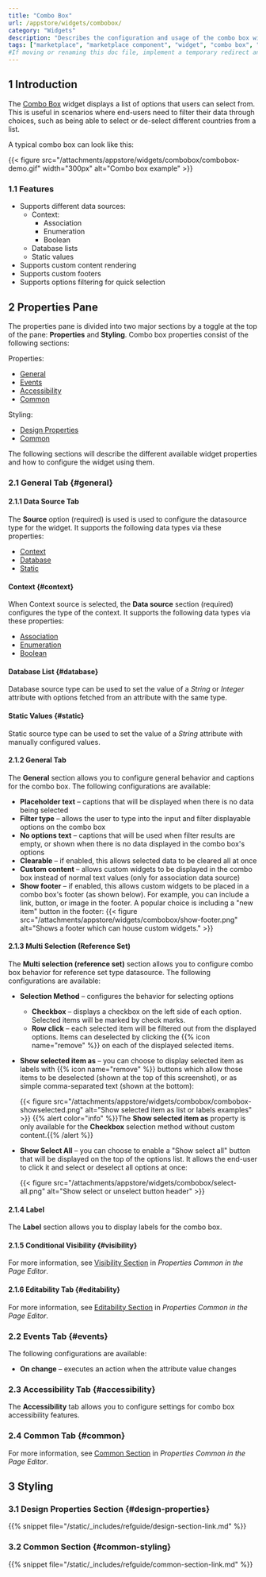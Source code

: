 ```yaml
---
title: "Combo Box"
url: /appstore/widgets/combobox/
category: "Widgets"
description: "Describes the configuration and usage of the combo box widget, which is available in the Mendix Marketplace."
tags: ["marketplace", "marketplace component", "widget", "combo box", "platform support"]
#If moving or renaming this doc file, implement a temporary redirect and let the respective team know they should update the URL in the product. See Mapping to Products for more details.
---
```


## 1 Introduction

The [Combo Box](https://marketplace.mendix.com/link/component/219304) widget displays a list of options that users can select from. This is useful in scenarios where end-users need to filter their data through choices, such as being able to select or de-select different countries from a list.

A typical combo box can look like this:

{{< figure src="/attachments/appstore/widgets/combobox/combobox-demo.gif" width="300px" alt="Combo box example" >}}

### 1.1 Features

* Supports different data sources:
    * Context:
        * Association
        * Enumeration
        * Boolean
    * Database lists
    * Static values
* Supports custom content rendering
* Supports custom footers
* Supports options filtering for quick selection

## 2 Properties Pane

The properties pane is divided into two major sections by a toggle at the top of the pane: **Properties** and **Styling**. Combo box properties consist of the following sections:

Properties:

* [General](#general)
* [Events](#events)
* [Accessibility](#accessibility)
* [Common](#common)

Styling:

* [Design Properties](#design-properties)
* [Common](#common-styling)

The following sections will describe the different available widget properties and how to configure the widget using them.

### 2.1 General Tab {#general}

#### 2.1.1 Data Source Tab

The **Source** option (required) is used is used to configure the datasource type for the widget. It supports the following data types via these properties:
* [Context](#context)
* [Database](#database)
* [Static](#static)

#### Context {#context}
When Context source is selected, the **Data source** section (required) configures the type of the context. It supports the following data types via these properties:
* [Association](/refguide/association-source/)
* [Enumeration](/refguide/enumerations/)
* [Boolean](/refguide/boolean-expressions/)

#### Database List {#database}
Database source type can be used to set the value of a *String* or *Integer* attribute with options fetched from an attribute with the same type.

#### Static Values {#static}
Static source type can be used to set the value of a *String* attribute with manually configured values.

#### 2.1.2 General Tab

The **General** section allows you to configure general behavior and captions for the combo box. The following configurations are available:

* **Placeholder text** – captions that will be displayed when there is no data being selected
* **Filter type** – allows the user to type into the input and filter displayable options on the combo box
* **No options text** – captions that will be used when filter results are empty, or shown when there is no data displayed in the combo box's options
* **Clearable** – if enabled, this allows selected data to be cleared all at once
* **Custom content** – allows custom widgets to be displayed in the combo box instead of normal text values (only for association data source)
* **Show footer** – if enabled, this allows custom widgets to be placed in a combo box's footer (as shown below). For example, you can include a link, button, or image in the footer. A popular choice is including a "new item" button in the footer:
    {{< figure src="/attachments/appstore/widgets/combobox/show-footer.png" alt="Shows a footer which can house custom widgets." >}}

#### 2.1.3 Multi Selection (Reference Set)

The **Multi selection (reference set)** section allows you to configure combo box behavior for reference set type datasource. The following configurations are available:

* **Selection Method** – configures the behavior for selecting options
    * **Checkbox** – displays a checkbox on the left side of each option. Selected items will be marked by check marks.
    * **Row click** – each selected item will be filtered out from the displayed options. Items can deselected by clicking the {{% icon name="remove" %}} on each of the displayed selected items.
* **Show selected item as** – you can choose to display selected item as labels with {{% icon name="remove" %}} buttons which allow those items to be deselected (shown at the top of this screenshot), or as simple comma-separated text (shown at the bottom): 

    {{< figure src="/attachments/appstore/widgets/combobox/combobox-showselected.png" alt="Show selected item as list or labels examples" >}}
    {{% alert color="info" %}}The **Show selected item as** property is only available for the **Checkbox** selection method without custom content.{{% /alert %}}

* **Show Select All** – you can choose to enable a "Show select all" button that will be displayed on the top of the options list. It allows the end-user to click it and select or deselect all options at once:

    {{< figure src="/attachments/appstore/widgets/combobox/select-all.png" alt="Show select or unselect button header" >}}

#### 2.1.4 Label

The **Label** section allows you to display labels for the combo box.

#### 2.1.5 Conditional Visibility {#visibility}

For more information, see [Visibility Section](/refguide/common-widget-properties/#visibility-properties) in *Properties Common in the Page Editor*.

#### 2.1.6 Editability Tab {#editability}

For more information, see [Editability Section](/refguide/common-widget-properties/#editability) in *Properties Common in the Page Editor*.

### 2.2 Events Tab {#events}

The following configurations are available:

* **On change** – executes an action when the attribute value changes

### 2.3 Accessibility Tab {#accessibility}

The **Accessibility** tab allows you to configure settings for combo box accessibility features.

### 2.4 Common Tab {#common}

For more information, see [Common Section](/refguide/common-widget-properties/#common-properties) in *Properties Common in the Page Editor*.

## 3 Styling

### 3.1 Design Properties Section {#design-properties}

{{% snippet file="/static/_includes/refguide/design-section-link.md" %}} 

### 3.2 Common Section {#common-styling}

{{% snippet file="/static/_includes/refguide/common-section-link.md" %}}
